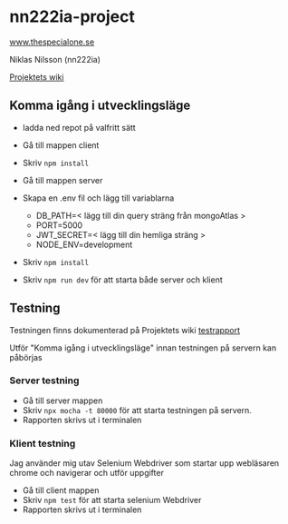 # nn222ia-project 

www.thespecialone.se

Niklas Nilsson (nn222ia)

[Projektets wiki](https://github.com/1dv430/nn222ia-project/wiki)

## Komma igång i utvecklingsläge

* ladda ned repot på valfritt sätt
* Gå till mappen client
* Skriv `npm install`
* Gå till mappen server
* Skapa en .env fil och lägg till variablarna

   * DB_PATH=< lägg till din query sträng från mongoAtlas >
   * PORT=5000
   * JWT_SECRET=< lägg till din hemliga sträng >
   * NODE_ENV=development

* Skriv `npm install`
* Skriv `npm run dev` för att starta både server och klient

## Testning

Testningen finns dokumenterad på Projektets wiki [testrapport](https://github.com/1dv430/nn222ia-project/wiki/Test-Rapport)

Utför "Komma igång i utvecklingsläge" innan testningen på servern kan påbörjas

### Server testning

* Gå till server mappen
* Skriv `npx mocha -t 80000` för att starta testningen på servern.
* Rapporten skrivs ut i terminalen

### Klient testning

Jag använder mig utav Selenium Webdriver som startar upp webläsaren chrome och navigerar och
utför uppgifter

* Gå till client mappen
* Skriv `npm test` för att starta selenium Webdriver
* Rapporten skrivs ut i terminalen